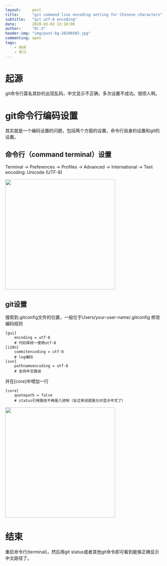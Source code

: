 ```yaml
---
layout:     post
title:      "git command line encoding setting for Chinese characters"
subtitle:   "git utf-8 encoding"
date:       2020-03-03 13:10:00
author:     "Dr.X"
header-img: "img/post-bg-20200302.jpg"
commenting: open
tags:
    - 休闲
    - 学习
---
```


# 起源
git命令行莫名其妙的出现乱码，中文显示不正确，多次设置不成功。很烦人啊。

# git命令行编码设置
其实就是一个编码设置的问题，包括两个方面的设置，命令行自身的设置和git的设置。

## 命令行（command terminal）设置

Terminal &rarr; Preferences &rarr; Profiles &rarr; Advanced &rarr; International &rarr; Text encoding: Unicode (UTF-8)

<img src="http://yonghong.github.io/img/terminal-config.jpg" width="350"/>


## git设置
搜索到.gitconfig文件的位置，一般位于Users/your-user-name/.gitconfig
修改编码规则
```
[gui]  
    encoding = utf-8  
    # 代码库统一使用utf-8  
[i18n]  
    commitencoding = utf-8  
    # log编码  
[svn]  
    pathnameencoding = utf-8  
    # 支持中文路径  
```
并在[core]中增加一行
```
[core]
    quotepath = false 
    # status引用路径不再是八进制（反过来说就是允许显示中文了）
```
<img src="http://yonghong.github.io/img/gitconfig-config.png" width="350"/>

# 结束

重启命令行(terminal)，然后用git status或者其他git命令即可看到能够正确显示中文路径了。